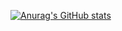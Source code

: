 [![Anurag's GitHub stats](https://github-readme-stats.vercel.app/api?username=Dargorn-dot-py)](https://github.com/anuraghazra/github-readme-stats)
